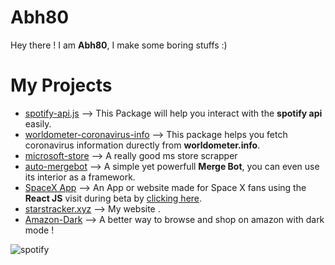 # Abh80
Hey there ! I am **Abh80**, I make some boring stuffs :)
# My Projects
- [spotify-api.js](https://github.com/spotify-api/spotify-api.js) -->
This Package will help you interact with the **spotify api** easily.
- [worldometer-coronavirus-info](https://github.com/abh80/worldometer-coronavirus-info) -->
This package helps you fetch coronavirus information durectly from **worldometer.info**.
- [microsoft-store](https://github.com/abh80/microsoft-store) --> A really good ms store scrapper
- [auto-mergebot](https://github.com/abh80/auto-mergebot) --> A simple yet powerfull **Merge Bot**, you can even use its interior as a framework.
- [SpaceX App](https://github.com/abh80/spacexapp) --> An App or website made for Space X fans using the **React JS** visit during beta by [clicking here](https://spacex.starstracker.xyz/).
- [starstracker.xyz](https://github.com/abh80/starstracker.xyz) --> My website .
- [Amazon-Dark](https://github.com/abh80/Amazon-Dark) --> A better way to browse and shop on amazon with dark mode !


![spotify](https://spotify.starstracker.xyz?)


